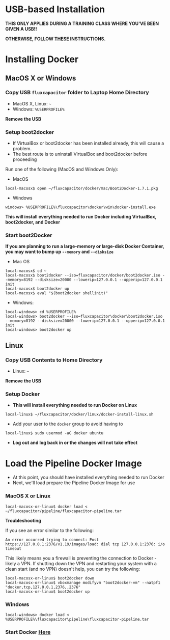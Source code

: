 # USB-based Installation
**THIS ONLY APPLIES DURING A TRAINING CLASS WHERE YOU'VE BEEN GIVEN A USB!!**

**OTHERWISE, FOLLOW [THESE](https://github.com/fluxcapacitor/pipeline/wiki/Setup-Docker) INSTRUCTIONS.**

# Installing Docker
## MacOS X or Windows 
### Copy USB `fluxcapacitor` folder to Laptop Home Directory 
* MacOS X, Linux:  `~`
* Windows:  `%USERPROFILE%`

**Remove the USB**

### Setup boot2docker
* If VirtualBox or boot2docker has been installed already, this will cause a problem.
* The best route is to uninstall VirtualBox and boot2docker before proceeding

Run one of the following (MacOS and Windows Only):
* MacOS
```
local-macosx$ open ~/fluxcapacitor/docker/mac/Boot2Docker-1.7.1.pkg
``` 
* Windows
```
windows> %USERPROFILE%\fluxcapacitor\docker\win\docker-install.exe
```

**This will install everything needed to run Docker including VirtualBox, boot2docker, and Docker**

### Start boot2Docker

**If you are planning to run a large-memory or large-disk Docker Container, you may want to bump up `--memory` and `--disksize`**

* Mac OS
```
local-macosx$ cd ~
local-macosx$ boot2docker --iso=fluxcapacitor/docker/boot2docker.iso --memory=8192 --disksize=20000 --lowerip=127.0.0.1 --upperip=127.0.0.1 init
local-macosx$ boot2docker up
local-macosx$ eval "$(boot2docker shellinit)"
``` 
* Windows:
```
local-windows> cd %USERPROFILE%
local-windows> boot2docker --iso=fluxcapacitor\docker\boot2docker.iso --memory=8192 --disksize=20000 --lowerip=127.0.0.1 --upperip=127.0.0.1 init
local-windows> boot2docker up
```

## Linux
### Copy USB Contents to Home Directory 
* Linux:  `~`

**Remove the USB**

### Setup Docker
* **This will install everything needed to run Docker on Linux**
```
local-linux$ ~/fluxcapacitor/docker/linux/docker-install-linux.sh
```
* Add your user to the `docker` group to avoid having to 
```
local-linux$ sudo usermod -aG docker ubuntu
```
* **Log out and log back in or the changes will not take effect**

# Load the Pipeline Docker Image 
* At this point, you should have installed everything needed to run Docker
* Next, we'll load prepare the Pipeline Docker Image for use

### MacOS X or Linux
```
local-macosx-or-linux$ docker load < ~/fluxcapacitor/pipeline/fluxcapacitor-pipeline.tar
``` 

**Troubleshooting**

If you see an error similar to the following:
```
An error occurred trying to connect: Post https://127.0.0.1:2376/v1.19/images/load: dial tcp 127.0.0.1:2376: i/o timeout
```
This likely means you a firewall is preventing the connection to Docker - likely a VPN.
If shutting down the VPN and restarting your system with a clean start (and no VPN) doesn't help, you can try the following:
```
local-macosx-or-linux$ boot2docker down
local-macosx-or-linux$ vboxmanage modifyvm "boot2docker-vm" --natpf1 "docker,tcp,127.0.0.1,2376,,2376"
local-macosx-or-linux$ boot2docker up
```

### Windows 
```
local-windows> docker load < %USERPROFILE%\fluxcapacitor\pipeline\fluxcapacitor-pipeline.tar
``` 

### Start Docker [Here](https://github.com/fluxcapacitor/pipeline/wiki/Start-Docker)